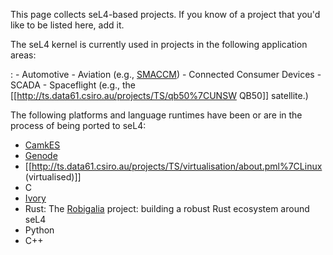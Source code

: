 This page collects seL4-based projects. If you know of a project that
you'd like to be listed here, add it.

The seL4 kernel is currently used in projects in the following application areas:

:   -   Automotive
    -   Aviation (e.g.,
        [SMACCM](http://ts.data61.csiro.au/projects/TS/SMACCM/))
    -   Connected Consumer Devices
    -   SCADA
    -   Spaceflight (e.g., the
        \[\[<http://ts.data61.csiro.au/projects/TS/qb50%7CUNSW>
        QB50\]\] satellite.)

The following platforms and language runtimes have been or are in the
process of being ported to seL4:

  -   [CamkES](http://ts.data61.csiro.au/projects/TS/trustcomp.pml)
  -   [Genode](http://genode.org/about/index)
  -   \[\[<http://ts.data61.csiro.au/projects/TS/virtualisation/about.pml%7CLinux>
      (virtualised)\]\]
  -   C
  -   [Ivory](http://ivorylang.org/ivory-introduction.html)
  -   Rust: The [Robigalia](https://robigalia.org/) project:
      building a robust Rust ecosystem around seL4
  -   Python
  -   C++

